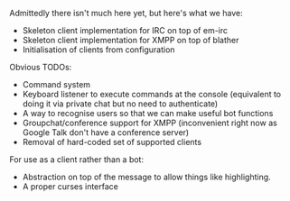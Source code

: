 
Admittedly there isn't much here yet, but here's what we have:

* Skeleton client implementation for IRC on top of em-irc
* Skeleton client implementation for XMPP on top of blather
* Initialisation of clients from configuration

Obvious TODOs:

* Command system
* Keyboard listener to execute commands at the console (equivalent to doing it via private chat but no need to authenticate)
* A way to recognise users so that we can make useful bot functions
* Groupchat/conference support for XMPP (inconvenient right now as Google Talk don't have a conference server)
* Removal of hard-coded set of supported clients

For use as a client rather than a bot:

* Abstraction on top of the message to allow things like highlighting.
* A proper curses interface

